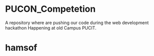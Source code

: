 # PUCON_Competetion
A repository where are pushing our code during the web development hackathon
Happening at old Campus PUCIT.
# hamsof